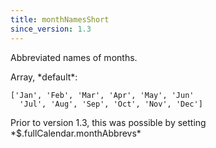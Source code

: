 ```yaml
---
title: monthNamesShort
since_version: 1.3
---
```


Abbreviated names of months.

<div class='spec' markdown='1'>
Array, *default*:

```
['Jan', 'Feb', 'Mar', 'Apr', 'May', 'Jun'
  'Jul', 'Aug', 'Sep', 'Oct', 'Nov', 'Dec']
```
</div>

<div class='version-info' markdown='1'>
Prior to version 1.3, this was possible by setting *$.fullCalendar.monthAbbrevs*
</div>
